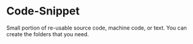 # Code-Snippet
Small portion of re-usable source code, machine code, or text. You can create the folders that you need.
